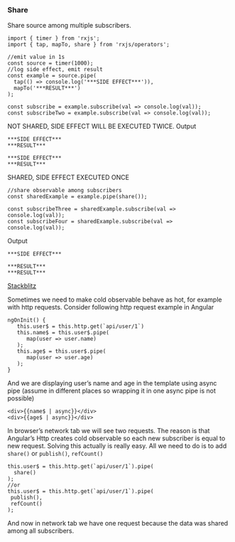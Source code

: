 ### Share
Share source among multiple subscribers.

```
import { timer } from 'rxjs';
import { tap, mapTo, share } from 'rxjs/operators';

//emit value in 1s
const source = timer(1000);
//log side effect, emit result
const example = source.pipe(
  tap(() => console.log('***SIDE EFFECT***')),
  mapTo('***RESULT***')
);

const subscribe = example.subscribe(val => console.log(val));
const subscribeTwo = example.subscribe(val => console.log(val));
```

NOT SHARED, SIDE EFFECT WILL BE EXECUTED TWICE. Output
```
***SIDE EFFECT***
***RESULT***

***SIDE EFFECT***
***RESULT***
```
SHARED, SIDE EFFECT EXECUTED ONCE
```
//share observable among subscribers
const sharedExample = example.pipe(share());

const subscribeThree = sharedExample.subscribe(val => console.log(val));
const subscribeFour = sharedExample.subscribe(val => console.log(val));
```

Output
```
***SIDE EFFECT***

***RESULT***
***RESULT***
```
[Stackblitz](https://stackblitz.com/edit/typescript-dlaa1p?devtoolsheight=33&file=index.ts)


Sometimes we need to make cold observable behave as hot, for example with http requests. Consider following http request example in Angular
```
ngOnInit() {
   this.user$ = this.http.get(`api/user/1`)
   this.name$ = this.user$.pipe(
      map(user => user.name)
   );
   this.age$ = this.user$.pipe(
      map(user => user.age)
   );
}
```
And we are displaying user’s name and age in the template using async pipe (assume in different places so wrapping it in one async pipe is not possible)

```
<div>{{name$ | async}}</div>
<div>{{age$ | async}}</div>
```

In browser’s network tab we will see two requests. The reason is that Angular’s Http creates cold observable so each new subscriber is equal to new request. 
Solving this actually is really easy. All we need to do is to add `share()` or `publish()`, `refCount()`

```
this.user$ = this.http.get(`api/user/1`).pipe(
  share()
);
//or 
this.user$ = this.http.get(`api/user/1`).pipe(
 publish(),
 refCount()
);
```
And now in network tab we have one request because the data was shared among all subscribers.
